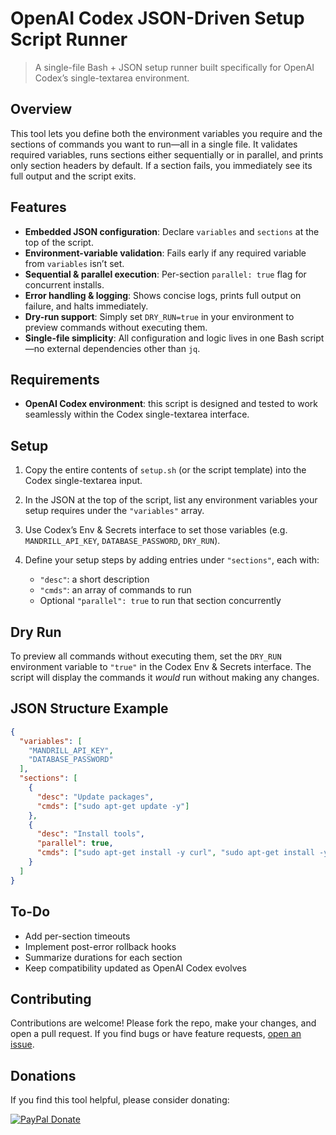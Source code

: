 # OpenAI Codex JSON-Driven Setup Script Runner

> A single-file Bash + JSON setup runner built specifically for OpenAI Codex’s single-textarea environment.

## Overview

This tool lets you define both the environment variables you require and the sections of commands you want to run—all in a single file. It validates required variables, runs sections either sequentially or in parallel, and prints only section headers by default. If a section fails, you immediately see its full output and the script exits.

## Features

* **Embedded JSON configuration**: Declare `variables` and `sections` at the top of the script.
* **Environment-variable validation**: Fails early if any required variable from `variables` isn’t set.
* **Sequential & parallel execution**: Per-section `parallel: true` flag for concurrent installs.
* **Error handling & logging**: Shows concise logs, prints full output on failure, and halts immediately.
* **Dry-run support**: Simply set `DRY_RUN=true` in your environment to preview commands without executing them.
* **Single-file simplicity**: All configuration and logic lives in one Bash script—no external dependencies other than `jq`.

## Requirements

* **OpenAI Codex environment**: this script is designed and tested to work seamlessly within the Codex single-textarea interface.

## Setup

1. Copy the entire contents of `setup.sh` (or the script template) into the Codex single-textarea input.
2. In the JSON at the top of the script, list any environment variables your setup requires under the `"variables"` array.
3. Use Codex’s Env & Secrets interface to set those variables (e.g. `MANDRILL_API_KEY`, `DATABASE_PASSWORD`, `DRY_RUN`).
4. Define your setup steps by adding entries under `"sections"`, each with:

   * `"desc"`: a short description
   * `"cmds"`: an array of commands to run
   * Optional `"parallel": true` to run that section concurrently

## Dry Run

To preview all commands without executing them, set the `DRY_RUN` environment variable to `"true"` in the Codex Env & Secrets interface. The script will display the commands it *would* run without making any changes.

## JSON Structure Example

```json
{
  "variables": [
    "MANDRILL_API_KEY",
    "DATABASE_PASSWORD"
  ],
  "sections": [
    {
      "desc": "Update packages",
      "cmds": ["sudo apt-get update -y"]
    },
    {
      "desc": "Install tools",
      "parallel": true,
      "cmds": ["sudo apt-get install -y curl", "sudo apt-get install -y jq"]
    }
  ]
}
```

## To-Do

* Add per-section timeouts
* Implement post-error rollback hooks
* Summarize durations for each section
* Keep compatibility updated as OpenAI Codex evolves

## Contributing

Contributions are welcome! Please fork the repo, make your changes, and open a pull request. If you find bugs or have feature requests, [open an issue](https://github.com/yourusername/json-setup-runner/issues).

## Donations

If you find this tool helpful, please consider donating:

[![PayPal Donate](https://img.shields.io/badge/PayPal-Donate-gold?logo=paypal)](https://www.paypal.com/donate/?hosted_button_id=9M7BNKVF9TYF8)
